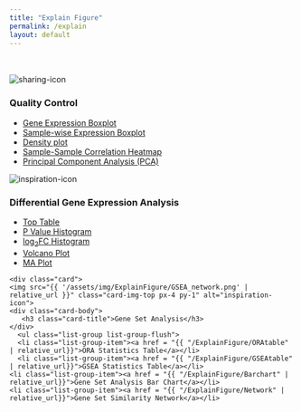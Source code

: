 ```yaml
---
title: "Explain Figure"
permalink: /explain
layout: default
---
```

<br>
<div class="container px-1">
<br>
<div class="card-deck text-center">

  <div class="card">
    <img src="{{ '/assets/img/ExplainFigure/ReadCount.png' | relative_url }}" class="card-img-top px-4 py-2" alt="sharing-icon">
    <div class="card-body">
      <h3 class="card-title">Quality Control</h3>
    </div>
      <ul class="list-group list-group-flush">
    <li class="list-group-item"><a href = "{{ "/ExplainFigure/Geneboxplot" | relative_url}}">Gene Expression Boxplot</a></li>
    <li class="list-group-item"><a href = "{{ "/ExplainFigure/Sampleboxplot" | relative_url}}">Sample-wise Expression Boxplot</a></li>
    <li class="list-group-item"><a href = "{{ "/ExplainFigure/Densityplot" | relative_url}}">Density plot</a></li>
    <li class="list-group-item"><a href = "{{ "/ExplainFigure/Sampleheatmap" | relative_url}}">Sample-Sample Correlation Heatmap</a></li>
    <li class="list-group-item"><a href = "{{ "/ExplainFigure/PCA" | relative_url}}">Principal Component Analysis (PCA)</a></li>
  </ul>
  </div>
  
  <div class="card">
    <img src="{{ '/assets/img/ExplainFigure/VolcanoPlot.png' | relative_url }}" class="card-img-top px-4 py-1" alt="inspiration-icon">
    <div class="card-body">
       <h3 class="card-title">Differential Gene Expression Analysis</h3>
    </div>
      <ul class="list-group list-group-flush">
    <li class="list-group-item"><a href = "{{ "/ExplainFigure/Toptable" | relative_url}}">Top Table</a></li>
    <li class="list-group-item"><a href = "{{ "/ExplainFigure/Phistogram" | relative_url}}">P Value Histogram</a></li>
    <li class="list-group-item"><a href = "{{ "/ExplainFigure/logFChistogram" | relative_url}}">log<sub>2</sub>FC Histogram</a></li>
    <li class="list-group-item"><a href = "{{ "/ExplainFigure/Volcanoplot" | relative_url}}">Volcano Plot</a></li>
    <li class="list-group-item"><a href = "{{ "/ExplainFigure/MAplot" | relative_url}}">MA Plot</a></li>
  </ul>
  </div>
  
    <div class="card">
    <img src="{{ '/assets/img/ExplainFigure/GSEA_network.png' | relative_url }}" class="card-img-top px-4 py-1" alt="inspiration-icon">
    <div class="card-body">
       <h3 class="card-title">Gene Set Analysis</h3>
    </div>
      <ul class="list-group list-group-flush">
      <li class="list-group-item"><a href = "{{ "/ExplainFigure/ORAtable" | relative_url}}">ORA Statistics Table</a></li>
      <li class="list-group-item"><a href = "{{ "/ExplainFigure/GSEAtable" | relative_url}}">GSEA Statistics Table</a></li>
    <li class="list-group-item"><a href = "{{ "/ExplainFigure/Barchart" | relative_url}}">Gene Set Analysis Bar Chart</a></li>
    <li class="list-group-item"><a href = "{{ "/ExplainFigure/Network" | relative_url}}">Gene Set Similarity Network</a></li>
  </ul>
  </div>
  
  
</div>
<br>
<br>





